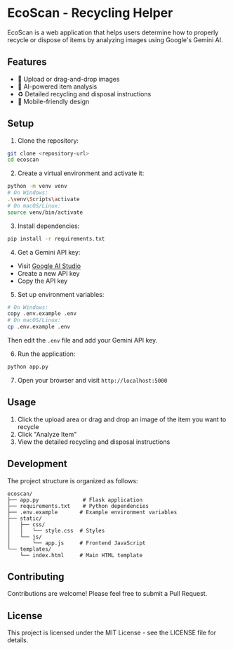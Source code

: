 # EcoScan - Recycling Helper

EcoScan is a web application that helps users determine how to properly recycle or dispose of items by analyzing images using Google's Gemini AI.

## Features

- 📸 Upload or drag-and-drop images
- 🤖 AI-powered item analysis
- ♻️ Detailed recycling and disposal instructions
- 📱 Mobile-friendly design

## Setup

1. Clone the repository:
```bash
git clone <repository-url>
cd ecoscan
```

2. Create a virtual environment and activate it:
```bash
python -m venv venv
# On Windows:
.\venv\Scripts\activate
# On macOS/Linux:
source venv/bin/activate
```

3. Install dependencies:
```bash
pip install -r requirements.txt
```

4. Get a Gemini API key:
- Visit [Google AI Studio](https://makersuite.google.com/app/apikey)
- Create a new API key
- Copy the API key

5. Set up environment variables:
```bash
# On Windows:
copy .env.example .env
# On macOS/Linux:
cp .env.example .env
```
Then edit the `.env` file and add your Gemini API key.

6. Run the application:
```bash
python app.py
```

7. Open your browser and visit `http://localhost:5000`

## Usage

1. Click the upload area or drag and drop an image of the item you want to recycle
2. Click "Analyze Item"
3. View the detailed recycling and disposal instructions

## Development

The project structure is organized as follows:

```
ecoscan/
├── app.py              # Flask application
├── requirements.txt    # Python dependencies
├── .env.example       # Example environment variables
├── static/
│   ├── css/
│   │   └── style.css  # Styles
│   └── js/
│       └── app.js     # Frontend JavaScript
└── templates/
    └── index.html     # Main HTML template
```

## Contributing

Contributions are welcome! Please feel free to submit a Pull Request.

## License

This project is licensed under the MIT License - see the LICENSE file for details. 